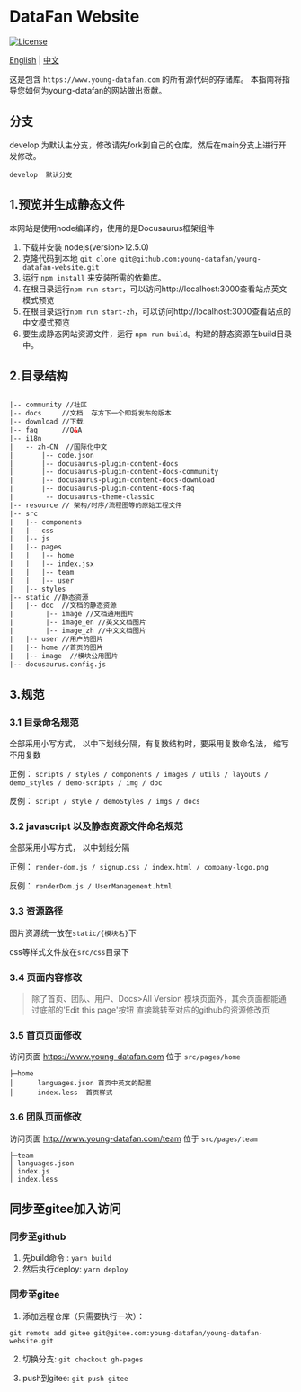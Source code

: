 # DataFan Website
[![License](https://img.shields.io/badge/license-Apache%202-4EB1BA.svg)](https://www.apache.org/licenses/LICENSE-2.0.html)

[English](README.md) | [中文](README_ZH.md)

这是包含 `https://www.young-datafan.com` 的所有源代码的存储库。
本指南将指导您如何为young-datafan的网站做出贡献。


## 分支
develop 为默认主分支，修改请先fork到自己的仓库，然后在main分支上进行开发修改。
```
develop  默认分支
```


## 1.预览并生成静态文件

本网站是使用node编译的，使用的是Docusaurus框架组件

1. 下载并安装 nodejs(version>12.5.0)
2. 克隆代码到本地 `git clone git@github.com:young-datafan/young-datafan-website.git`
2. 运行 `npm install` 来安装所需的依赖库。
3. 在根目录运行`npm run start`，可以访问http://localhost:3000查看站点英文模式预览
4. 在根目录运行`npm run start-zh`，可以访问http://localhost:3000查看站点的中文模式预览
5. 要生成静态网站资源文件，运行 `npm run build`。构建的静态资源在build目录中。

## 2.目录结构
```html

|-- community //社区
|-- docs     //文档  存方下一个即将发布的版本
|-- download //下载
|-- faq      //Q&A
|-- i18n    
|   -- zh-CN  //国际化中文
|       |-- code.json
|       |-- docusaurus-plugin-content-docs
|       |-- docusaurus-plugin-content-docs-community
|       |-- docusaurus-plugin-content-docs-download
|       |-- docusaurus-plugin-content-docs-faq
|        -- docusaurus-theme-classic
|-- resource // 架构/时序/流程图等的原始工程文件
|-- src
|   |-- components
|   |-- css
|   |-- js
|   |-- pages
|   |   |-- home
|   |   |-- index.jsx
|   |   |-- team
|   |   |-- user
|   |-- styles
|-- static //静态资源
|   |-- doc  //文档的静态资源
|        |-- image //文档通用图片
|        |-- image_en //英文文档图片
|        |-- image_zh //中文文档图片
|   |-- user //用户的图片
|   |-- home //首页的图片
|   |-- image  //模块公用图片
|-- docusaurus.config.js

```

## 3.规范

### 3.1 目录命名规范

全部采用小写方式， 以中下划线分隔，有复数结构时，要采用复数命名法， 缩写不用复数

正例： `scripts / styles / components / images / utils / layouts / demo_styles / demo-scripts / img / doc`

反例： `script / style / demoStyles / imgs / docs`

### 3.2 javascript 以及静态资源文件命名规范

全部采用小写方式， 以中划线分隔

正例： `render-dom.js / signup.css / index.html / company-logo.png`

反例： `renderDom.js / UserManagement.html`

### 3.3 资源路径

图片资源统一放在`static/{模块名}`下

css等样式文件放在`src/css`目录下

### 3.4 页面内容修改
> 除了首页、团队、用户、Docs>All Version 模块页面外，其余页面都能通过底部的'Edit this page'按钮 直接跳转至对应的github的资源修改页

### 3.5 首页页面修改
访问页面  https://www.young-datafan.com
位于 `src/pages/home`

```
├─home
│      languages.json 首页中英文的配置  
│      index.less  首页样式
```
### 3.6 团队页面修改
访问页面  http://www.young-datafan.com/team
位于 `src/pages/team`
```
├─team
│ languages.json
│ index.js
│ index.less
```
## 同步至gitee加入访问

### 同步至github

1. 先build命令 : `yarn build`
2. 然后执行deploy: `yarn deploy`

### 同步至gitee

1. 添加远程仓库（只需要执行一次）：
```shell
git remote add gitee git@gitee.com:young-datafan/young-datafan-website.git
```
2. 切换分支: `git checkout gh-pages`

3. push到gitee: `git push gitee` 
